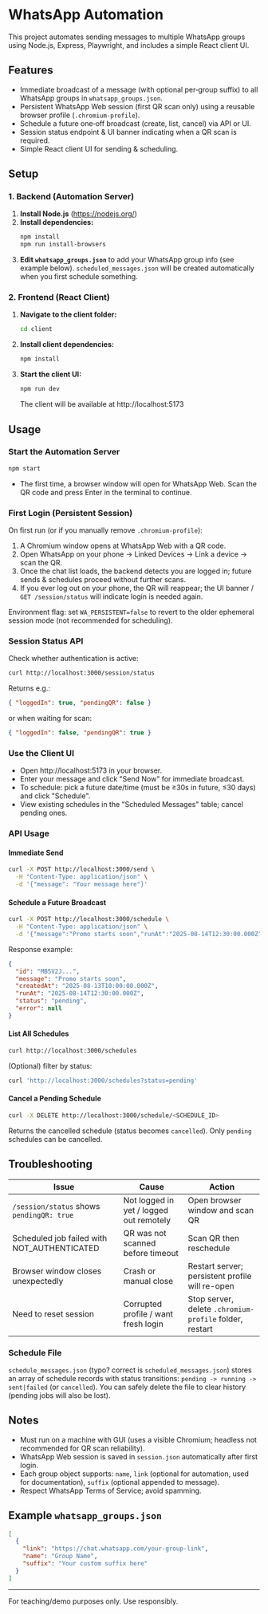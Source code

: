 # WhatsApp Automation

This project automates sending messages to multiple WhatsApp groups using Node.js, Express, Playwright, and includes a simple React client UI.

## Features

- Immediate broadcast of a message (with optional per‑group suffix) to all WhatsApp groups in `whatsapp_groups.json`.
- Persistent WhatsApp Web session (first QR scan only) using a reusable browser profile (`.chromium-profile`).
- Schedule a future one‑off broadcast (create, list, cancel) via API or UI.
- Session status endpoint & UI banner indicating when a QR scan is required.
- Simple React client UI for sending & scheduling.

## Setup

### 1. Backend (Automation Server)

1. **Install Node.js** (https://nodejs.org/)
2. **Install dependencies:**
   ```sh
   npm install
   npm run install-browsers
   ```
3. **Edit `whatsapp_groups.json`** to add your WhatsApp group info (see example below). `scheduled_messages.json` will be created automatically when you first schedule something.

### 2. Frontend (React Client)

1. **Navigate to the client folder:**
   ```sh
   cd client
   ```
2. **Install client dependencies:**
   ```sh
   npm install
   ```
3. **Start the client UI:**
   ```sh
   npm run dev
   ```
   The client will be available at http://localhost:5173

## Usage

### Start the Automation Server

```sh
npm start
```

- The first time, a browser window will open for WhatsApp Web. Scan the QR code and press Enter in the terminal to continue.

### First Login (Persistent Session)

On first run (or if you manually remove `.chromium-profile`):

1. A Chromium window opens at WhatsApp Web with a QR code.
2. Open WhatsApp on your phone → Linked Devices → Link a device → scan the QR.
3. Once the chat list loads, the backend detects you are logged in; future sends & schedules proceed without further scans.
4. If you ever log out on your phone, the QR will reappear; the UI banner / `GET /session/status` will indicate login is needed again.

Environment flag: set `WA_PERSISTENT=false` to revert to the older ephemeral session mode (not recommended for scheduling).

### Session Status API

Check whether authentication is active:

```sh
curl http://localhost:3000/session/status
```

Returns e.g.:

```json
{ "loggedIn": true, "pendingQR": false }
```

or when waiting for scan:

```json
{ "loggedIn": false, "pendingQR": true }
```

### Use the Client UI

- Open http://localhost:5173 in your browser.
- Enter your message and click "Send Now" for immediate broadcast.
- To schedule: pick a future date/time (must be ≥30s in future, ≤30 days) and click "Schedule".
- View existing schedules in the "Scheduled Messages" table; cancel pending ones.

### API Usage

#### Immediate Send

```sh
curl -X POST http://localhost:3000/send \
  -H "Content-Type: application/json" \
  -d '{"message": "Your message here"}'
```

#### Schedule a Future Broadcast

```sh
curl -X POST http://localhost:3000/schedule \
  -H "Content-Type: application/json" \
  -d '{"message":"Promo starts soon","runAt":"2025-08-14T12:30:00.000Z"}'
```

Response example:

```json
{
  "id": "MB5V2J...",
  "message": "Promo starts soon",
  "createdAt": "2025-08-13T10:00:00.000Z",
  "runAt": "2025-08-14T12:30:00.000Z",
  "status": "pending",
  "error": null
}
```

#### List All Schedules

```sh
curl http://localhost:3000/schedules
```

(Optional) filter by status:

```sh
curl 'http://localhost:3000/schedules?status=pending'
```

#### Cancel a Pending Schedule

```sh
curl -X DELETE http://localhost:3000/schedule/<SCHEDULE_ID>
```

Returns the cancelled schedule (status becomes `cancelled`). Only `pending` schedules can be cancelled.

## Troubleshooting

| Issue                                       | Cause                                   | Action                                                  |
| ------------------------------------------- | --------------------------------------- | ------------------------------------------------------- |
| `/session/status` shows `pendingQR: true`   | Not logged in yet / logged out remotely | Open browser window and scan QR                         |
| Scheduled job failed with NOT_AUTHENTICATED | QR was not scanned before timeout       | Scan QR then reschedule                                 |
| Browser window closes unexpectedly          | Crash or manual close                   | Restart server; persistent profile will re-open         |
| Need to reset session                       | Corrupted profile / want fresh login    | Stop server, delete `.chromium-profile` folder, restart |

### Schedule File

`schedule_messages.json` (typo? correct is `scheduled_messages.json`) stores an array of schedule records with status transitions: `pending -> running -> sent|failed` (or `cancelled`). You can safely delete the file to clear history (pending jobs will also be lost).

## Notes

- Must run on a machine with GUI (uses a visible Chromium; headless not recommended for QR scan reliability).
- WhatsApp Web session is saved in `session.json` automatically after first login.
- Each group object supports: `name`, `link` (optional for automation, used for documentation), `suffix` (optional appended to message).
- Respect WhatsApp Terms of Service; avoid spamming.

## Example `whatsapp_groups.json`

```json
[
  {
    "link": "https://chat.whatsapp.com/your-group-link",
    "name": "Group Name",
    "suffix": "Your custom suffix here"
  }
]
```

---

For teaching/demo purposes only. Use responsibly.
